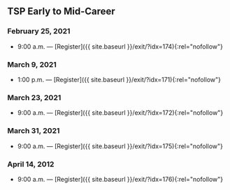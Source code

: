 ## TSP Early to Mid-Career

### February 25, 2021

- 9:00 a.m. — [Register]({{ site.baseurl }}/exit/?idx=174){:rel="nofollow"}

### March 9, 2021

- 1:00 p.m. — [Register]({{ site.baseurl }}/exit/?idx=171){:rel="nofollow"}

### March 23, 2021

- 9:00 a.m. — [Register]({{ site.baseurl }}/exit/?idx=172){:rel="nofollow"}

### March 31, 2021

- 9:00 a.m. — [Register]({{ site.baseurl }}/exit/?idx=175){:rel="nofollow"}

### April 14, 2012

- 9:00 a.m. — [Register]({{ site.baseurl }}/exit/?idx=176){:rel="nofollow"}
